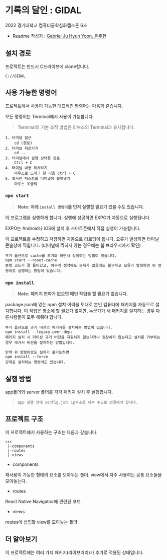 # 기록의 달인 : GIDAL

2022 경기대학교 컴퓨터공학심화캡스톤 6조

- Readme 작성자 :  [Gabriel Ju Hyun Yoon, 윤주현](https://github.com/gabrielyoon7)

## 설치 경로

프로젝트는 반드시 C드라이브에 clone합니다.

    C://GIDAL

## 사용 가능한 명령어

프로젝트에서 사용이 가능한 대표적인 명령어는 다음과 같습니다.

모든 명령어는 Terminal에서 사용이 가능합니다.

> Terminal의 기본 조작 방법은 리눅스의 Terminal과 유사합니다.

    1. 터미널 접근
        cd (경로)
    2. 터미널 뒤로가기
        cd ..
    3. 터미널에서 실행 상태를 종료
        Ctrl + C
    4. 터미널 내용 복사하기
        마우스로 드래그 한 다음 Ctrl + C
    5. 복사한 텍스트를 터미널에 붙여넣기
        마우스 우클릭


### `npm start`
> **Note: 아래 `install 명령어`를 먼저 실행할 필요가 있을 수도 있습니다.**

이 프로그램을 실행하게 합니다.
실행에 성공하면 EXPO가 자동으로 실행됩니다.

EXPO는 Android나 iOS에 설치 후 스마트폰에서 직접 실행이 가능합니다.

이 프로젝트를 수정하고 저장하면 자동으로 리로딩이 됩니다.
오류가 발생하면 터미널 콘솔창에 찍힙니다. (터미널에 찍히지 않는 경우에는 웹 브라우저에서 확인)

    부가 옵션으로 cache를 초기화 하면서 실행하는 방법이 있습니다.
    npm start --reset-cache
    분명 코드가 잘 들어갔고, 아무리 생각해도 문제가 없음에도 불구하고 오류가 발생하면 위 명령어로 실행하는 방법이 있습니다.


### `npm install`

> **Note: 패키지 변화가 없으면 매번 작업을 할 필요가 없습니다.**

package.json에 있는 npm 설치 이력을 토대로 본인 컴퓨터에 패키지를 자동으로 설치합니다.
이 작업은 평소에 할 필요가 없지만, 누군가가 새 패키지를 설치하는 경우 다른사람들이 모두 해줘야 합니다.

    부가 옵션으로 과거 버전의 패키지를 설치하는 방법이 있습니다.
    npm install --legacy-peer-deps
    패키지 설치 시 더이상 과거 버전을 지원하지 않는다거나 권장하지 않는다고 설치를 거부하는 경우 레거시 버전을 설치하는 방법입니다.

    만약 위 명령어로도 설치가 불가능하면
    npm install --force
    강제로 설치하는 명령어도 있습니다.

## 실행 방법

app폴더와 server 폴더를 각각 패키지 설치 후 실행합니다.

>`app 실행 전에 config.js의 ip주소를 내부 주소로 변경해야 합니다.`

## 프로젝트 구조

이 프로젝트에서 사용하는 구조는 다음과 같습니다.

    src
     |-components
     |-routes
     |-views

- components

재사용이 가능한 형태의 요소를 모아두는 폴더. view에서 자주 사용하는 공통 요소들을 모아놓는다.

- routes

React Native Navigatior에 관련된 코드

- views

routes에 삽입할 view를 모아놓는 폴더


## 더 알아보기

이 프로젝트에는 여러 가지 패키지(라이브러리)가 추가로 적용된 상태입니다.
